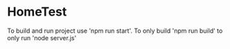 # HomeTest
To build and run project use 'npm run start'.
To only build 'npm run build'
to only run 'node server.js'